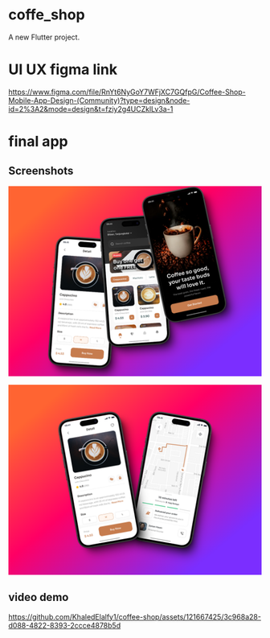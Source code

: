 # coffe_shop

A new Flutter project.

# UI UX figma link

https://www.figma.com/file/RnYt6NyGoY7WFjXC7GQfpG/Coffee-Shop-Mobile-App-Design-(Community)?type=design&node-id=2%3A2&mode=design&t=fziy2g4UCZklLv3a-1


# __final app__

## Screenshots

![Alt text](<moc1.png>)


![Alt text](<moc2.png>)

## video demo

https://github.com/KhaledElalfy1/coffee-shop/assets/121667425/3c968a28-d088-4822-8393-2ccce4878b5d
